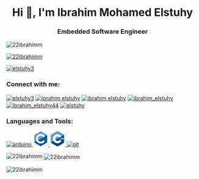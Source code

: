 <h1 align="center">Hi 👋, I'm Ibrahim Mohamed Elstuhy</h1>
<h3 align="center">Embedded Software Engineer</h3>

<p align="left"> <img src="https://komarev.com/ghpvc/?username=22ibrahimm&label=Profile%20views&color=0e75b6&style=flat" alt="22ibrahimm" /> </p>

<p align="left"> <a href="https://github.com/ryo-ma/github-profile-trophy"><img src="https://github-profile-trophy.vercel.app/?username=22ibrahimm" alt="22ibrahimm" /></a> </p>

<p align="left"> <a href="https://twitter.com/elstuhy3" target="blank"><img src="https://img.shields.io/twitter/follow/elstuhy3?logo=twitter&style=for-the-badge" alt="elstuhy3" /></a> </p>

<h3 align="left">Connect with me:</h3>
<p align="left">
<a href="https://twitter.com/elstuhy3" target="blank"><img align="center" src="https://raw.githubusercontent.com/rahuldkjain/github-profile-readme-generator/master/src/images/icons/Social/twitter.svg" alt="elstuhy3" height="30" width="40" /></a>
<a href="https://linkedin.com/in/iprahim elstuhy" target="blank"><img align="center" src="https://raw.githubusercontent.com/rahuldkjain/github-profile-readme-generator/master/src/images/icons/Social/linked-in-alt.svg" alt="iprahim elstuhy" height="30" width="40" /></a>
<a href="https://fb.com/ibrahim elstuhy" target="blank"><img align="center" src="https://raw.githubusercontent.com/rahuldkjain/github-profile-readme-generator/master/src/images/icons/Social/facebook.svg" alt="ibrahim elstuhy" height="30" width="40" /></a>
<a href="https://instagram.com/ibrahim_elstuhy" target="blank"><img align="center" src="https://raw.githubusercontent.com/rahuldkjain/github-profile-readme-generator/master/src/images/icons/Social/instagram.svg" alt="ibrahim_elstuhy" height="30" width="40" /></a>
<a href="https://codeforces.com/profile/ibrahim_elstuhy44" target="blank"><img align="center" src="https://raw.githubusercontent.com/rahuldkjain/github-profile-readme-generator/master/src/images/icons/Social/codeforces.svg" alt="ibrahim_elstuhy44" height="30" width="40" /></a>
<a href="https://discord.gg/elstuhy" target="blank"><img align="center" src="https://raw.githubusercontent.com/rahuldkjain/github-profile-readme-generator/master/src/images/icons/Social/discord.svg" alt="elstuhy" height="30" width="40" /></a>
</p>

<h3 align="left">Languages and Tools:</h3>
<p align="left"> <a href="https://www.arduino.cc/" target="_blank" rel="noreferrer"> <img src="https://cdn.worldvectorlogo.com/logos/arduino-1.svg" alt="arduino" width="40" height="40"/> </a> <a href="https://www.cprogramming.com/" target="_blank" rel="noreferrer"> <img src="https://raw.githubusercontent.com/devicons/devicon/master/icons/c/c-original.svg" alt="c" width="40" height="40"/> </a> <a href="https://www.w3schools.com/cpp/" target="_blank" rel="noreferrer"> <img src="https://raw.githubusercontent.com/devicons/devicon/master/icons/cplusplus/cplusplus-original.svg" alt="cplusplus" width="40" height="40"/> </a> <a href="https://git-scm.com/" target="_blank" rel="noreferrer"> <img src="https://www.vectorlogo.zone/logos/git-scm/git-scm-icon.svg" alt="git" width="40" height="40"/> </a> </p>

<p><img align="left" src="https://github-readme-stats.vercel.app/api/top-langs?username=22ibrahimm&show_icons=true&locale=en&layout=compact" alt="22ibrahimm" /></p>

<p>&nbsp;<img align="center" src="https://github-readme-stats.vercel.app/api?username=22ibrahimm&show_icons=true&locale=en" alt="22ibrahimm" /></p>

<p><img align="center" src="https://github-readme-streak-stats.herokuapp.com/?user=22ibrahimm&" alt="22ibrahimm" /></p>

